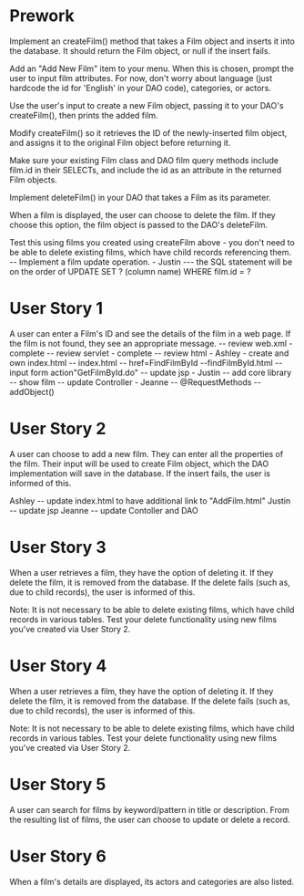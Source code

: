 
# Prework
Implement an createFilm() method that takes a Film object and inserts it into the database. It should return the Film object, or null if the insert fails.

Add an "Add New Film" item to your menu. When this is chosen, prompt the user to input film attributes. For now, don't worry about language (just hardcode the id for 'English' in your DAO code), categories, or actors.

Use the user's input to create a new Film object, passing it to your DAO's createFilm(), then prints the added film.

Modify createFilm() so it retrieves the ID of the newly-inserted film object, and assigns it to the original Film object before returning it.

Make sure your existing Film class and DAO film query methods include film.id in their SELECTs, and include the id as an attribute in the returned Film objects.

Implement deleteFilm() in your DAO that takes a Film as its parameter.

When a film is displayed, the user can choose to delete the film. If they choose this option, the film object is passed to the DAO's deleteFilm.

Test this using films you created using createFilm above - you don't need to be able to delete existing films, which have child records referencing them.
-- Implement a film update operation. - Justin
--- the SQL statement will be on the order of UPDATE <tablename> SET ? (column name) WHERE film.id = ?

# User Story 1
A user can enter a Film's ID and see the details of the film in a web page. If the film is not found, they see an appropriate message.
-- review web.xml - complete
-- review servlet - complete
-- review html - Ashley - create and own index.html
  -- index.html
    -- href=FindFilmById
  --findFilmById.html
    -- input form action"GetFilmById.do"
-- update jsp - Justin
  -- add core library
  -- show film
-- update Controller - Jeanne
  -- @RequestMethods
  -- addObject()


# User Story 2
A user can choose to add a new film. They can enter all the properties of the film. Their input will be used to create Film object, which the DAO implementation will save in the database. If the insert fails, the user is informed of this.

Ashley -- update index.html to have additional link to "AddFilm.html"
Justin -- update jsp
Jeanne -- update Contoller and DAO

# User Story 3
When a user retrieves a film, they have the option of deleting it. If they delete the film, it is removed from the database. If the delete fails (such as, due to child records), the user is informed of this.

Note: It is not necessary to be able to delete existing films, which have child records in various tables. Test your delete functionality using new films you've created via User Story 2.

# User Story 4
When a user retrieves a film, they have the option of deleting it. If they delete the film, it is removed from the database. If the delete fails (such as, due to child records), the user is informed of this.

Note: It is not necessary to be able to delete existing films, which have child records in various tables. Test your delete functionality using new films you've created via User Story 2.

# User Story 5
A user can search for films by keyword/pattern in title or description. From the resulting list of films, the user can choose to update or delete a record.

# User Story 6
When a film's details are displayed, its actors and categories are also listed.
